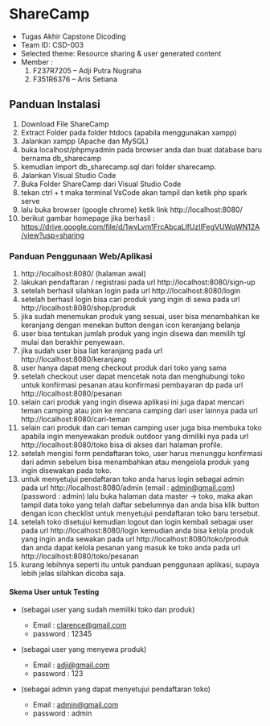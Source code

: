 # ShareCamp
- Tugas Akhir Capstone Dicoding
- Team ID: CSD-003
- Selected theme: Resource sharing & user generated content
- Member :     
  1. F237R7205 – Adji Putra Nugraha
  2. F351R6376 – Aris Setiana

## Panduan Instalasi
1. Download File ShareCamp
2. Extract Folder pada folder htdocs (apabila menggunakan xampp)
3. Jalankan xampp (Apache dan MySQL)
4. buka localhost/phpmyadmin pada browser anda dan buat database baru bernama db_sharecamp
5. kemudian import db_sharecamp.sql dari folder sharecamp.
6. Jalankan Visual Studio Code
7. Buka Folder ShareCamp dari Visual Studio Code
8. tekan ctrl + t maka terminal VsCode akan tampil dan ketik php spark serve
9. lalu buka browser (google chrome) ketik link http://localhost:8080/
10. berikut gambar homepage jika berhasil : https://drive.google.com/file/d/1wvLvm1FrcAbcaLlfUzIlFegVUWqWN12A/view?usp=sharing

### Panduan Penggunaan Web/Aplikasi
1.  http://localhost:8080/ (halaman awal)
2.  lakukan pendaftaran / registrasi pada url http://localhost:8080/sign-up
3.  setelah berhasil silahkan login pada url http://localhost:8080/login
4.  setelah berhasil login bisa cari produk yang ingin di sewa pada url http://localhost:8080/shop/produk
5.  jika sudah menemukan produk yang sesuai, user bisa menambahkan ke keranjang dengan menekan button dengan icon keranjang belanja
6.  user bisa tentukan jumlah produk yang ingin disewa dan memilih tgl mulai dan berakhir penyewaan.
7.  jika sudah user bisa liat keranjang pada url http://localhost:8080/keranjang
8.  user hanya dapat meng checkout produk dari toko yang sama
9.  setelah checkout user dapat mencetak nota dan menghubungi toko untuk konfirmasi pesanan atau konfirmasi pembayaran dp pada url http://localhost:8080/pesanan
10. selain cari produk yang ingin disewa aplikasi ini juga dapat mencari teman camping atau join ke rencana camping dari user lainnya pada url http://localhost:8080/cari-teman
11. selain cari produk dan cari teman camping user juga bisa membuka toko apabila ingin menyewakan produk outdoor yang dimiliki nya pada url http://localhost:8080/toko bisa di  akses dari halaman profile.
12. setelah mengisi form pendaftaran toko, user harus menunggu konfirmasi dari admin sebelum bisa menambahkan atau mengelola produk yang ingin disewakan pada toko.
13. untuk menyetujui pendaftaran toko anda harus login sebagai admin pada url http://localhost:8080/admin (email : admin@gmail.com)(password : admin) lalu buka halaman data master -> toko, maka akan tampil data toko yang telah daftar sebelumnya dan anda bisa klik button dengan icon checklist untuk menyetujui pendaftaran toko baru tersebut.
14. setelah toko disetujui kemudian logout dan login kembali sebagai user pada url http://localhost:8080/login kemudian anda bisa kelola produk yang ingin anda sewakan pada url http://localhost:8080/toko/produk dan anda dapat kelola pesanan yang masuk ke toko anda pada url http://localhost:8080/toko/pesanan
15. kurang lebihnya seperti itu untuk panduan penggunaan aplikasi, supaya lebih jelas silahkan dicoba saja.

#### Skema User untuk Testing
- (sebagai user yang sudah memiliki toko dan produk)
  - Email : clarence@gmail.com
  - password : 12345

- (sebagai user yang menyewa produk)
  - Email : adji@gmail.com
  - password : 123

- (sebagai admin yang dapat menyetujui pendaftaran toko)
  - Email : admin@gmail.com
  - password : admin

